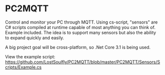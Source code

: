 # PC2MQTT
 Control and monitor your PC through MQTT. Using cs-script, "sensors" are C# scripts compiled at runtime capable of most anything you can think of. Example included. The idea is to support many sensors but also the ability to expand quickly and easily.
 
A big project goal will be cross-platform, so .Net Core 3.1 is being used.
 
 
View the example script: https://github.com/LostSoulfly/PC2MQTT/blob/master/PC2MQTT/Sensors/Scripts/Example.cs
